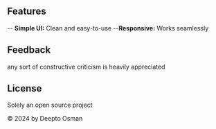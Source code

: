 ## Features
-- **Simple UI:** Clean and easy-to-use
--**Responsive:** Works seamlessly

## Feedback
any sort of constructive criticism is heavily appreciated


## License
Solely an open source project


&copy; 2024 by Deepto Osman
